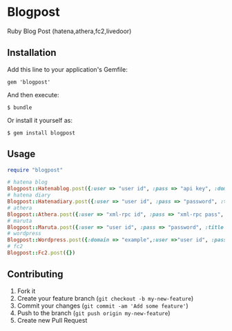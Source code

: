 # Blogpost

Ruby Blog Post (hatena,athera,fc2,livedoor)

## Installation

Add this line to your application's Gemfile:

    gem 'blogpost'

And then execute:

    $ bundle

Or install it yourself as:

    $ gem install blogpost

## Usage

```ruby
require "blogpost"

# hatena blog
Blogpost::Hatenablog.post({:user => "user id", :pass => "api key", :domain => "example.hatenablog.com", :title => "title", :content => "content"})
# hatena diary
Blogpost::Hatenadiary.post({:user => "user id", :pass => "password", :title => "title" , :content => "content"})
# athera
Blogpost::Athera.post({:user => "xml-rpc id", :pass => "xml-rpc pass", :title => "title" , :content => "content"})
# maruta
Blogpost::Maruta.post({:user => "user id", :pass => "password", :title => "title" , :content => "content"})
# wordpress
Blogpost::Wordpress.post({:domain => "example",:user =>"user id", :pass => "password", :title => "title" , :content => "content"})
# fc2
Blogpost::Fc2.post({})
```

## Contributing

1. Fork it
2. Create your feature branch (`git checkout -b my-new-feature`)
3. Commit your changes (`git commit -am 'Add some feature'`)
4. Push to the branch (`git push origin my-new-feature`)
5. Create new Pull Request
